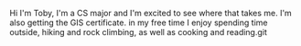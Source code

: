 Hi I'm Toby, I'm a CS major and I'm excited to see where that takes me. I'm also getting the GIS certificate.
in my free time I enjoy spending time outside, hiking and rock climbing, as well as cooking and reading.git

